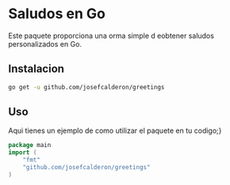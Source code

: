 # Saludos en Go

Este paquete proporciona una orma simple d eobtener saludos personalizados en Go.

## Instalacion
```bash
go get -u github.com/josefcalderon/greetings
```

## Uso
Aqui tienes un ejemplo de como utilizar el paquete en tu codigo;}
```go
package main
import (
    "fmt"
    "github.com/josefcalderon/greetings"
)
```